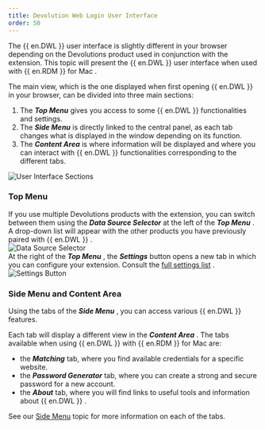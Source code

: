 ```yaml
---
title: Devolution Web Login User Interface
order: 50
---
```

The {{ en.DWL }} user interface is slightly different in your browser depending on the Devolutions product used in conjunction with the extension. This topic will present the {{ en.DWL }} user interface when used with {{ en.RDM }} for Mac .  

The main view, which is the one displayed when first opening {{ en.DWL }} in your browser, can be divided into three main sections:  

1. The ***Top Menu*** gives you access to some {{ en.DWL }} functionalities and settings. 
1. The ***Side Menu*** is directly linked to the central panel, as each tab changes what is displayed in the window depending on its function. 
1. The ***Content Area*** is where information will be displayed and where you can interact with {{ en.DWL }} functionalities corresponding to the different tabs.  

![User Interface Sections](/img/en/rdm/mac/RDMMac2034.png) 

### Top Menu 

If you use multiple Devolutions products with the extension, you can switch between them using the ***Data Source Selector*** at the left of the ***Top Menu*** . A drop-down list will appear with the other products you have previously paired with {{ en.DWL }} .  
![Data Source Selector](/img/en/rdm/mac/RDMMac2035.png)  
At the right of the ***Top Menu*** , the ***Settings*** button opens a new tab in which you can configure your extension. Consult the [full settings list](/rdm/mac/dwl/settings/) .  
![Settings Button](/img/en/rdm/mac/RDMMac2036.png)  

### Side Menu and Content Area 

Using the tabs of the ***Side Menu*** , you can access various {{ en.DWL }} features.  

Each tab will display a different view in the ***Content Area*** . The tabs available when using {{ en.DWL }} with {{ en.RDM }} for Mac are:  

* the ***Matching*** tab, where you find available credentials for a specific website. 
* the ***Password Generator*** tab, where you can create a strong and secure password for a new account. 
* the ***About*** tab, where you will find links to useful tools and information about {{ en.DWL }} .  

See our [Side Menu](/rdm/mac/dwl/devolutions-web-login-user-interface/side-menu/) topic for more information on each of the tabs. 


